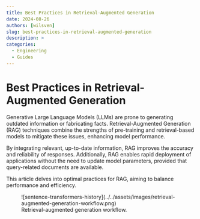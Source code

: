 ```yaml
---
title: Best Practices in Retrieval-Augmented Generation
date: 2024-08-26
authors: [wilsven]
slug: best-practices-in-retrieval-augmented-generation
description: >
categories:
  - Engineering
  - Guides
---
```


# Best Practices in Retrieval-Augmented Generation

Generative Large Language Models (LLMs) are prone to generating outdated information or fabricating facts. Retrieval-Augmented Generation (RAG) techniques combine the strengths of pre-training and retrieval-based models to mitigate these issues, enhancing model performance.

By integrating relevant, up-to-date information, RAG improves the accuracy and reliability of responses. Additionally, RAG enables rapid deployment of applications without the need to update model parameters, provided that query-related documents are available.

This article delves into optimal practices for RAG, aiming to balance performance and efficiency.

<!-- more -->

<figure markdown="span">
  ![sentence-transformers-history](../../assets/images/retrieval-augmented-generation-workflow.png)
  <figcaption>Retrieval-augmented generation workflow.</figcaption>
</figure>
